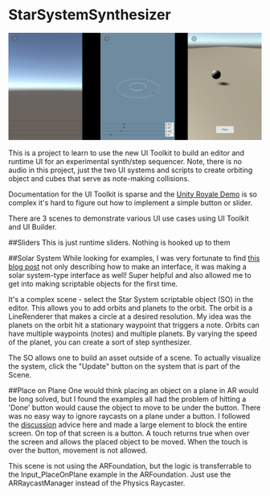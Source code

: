 # StarSystemSynthesizer
 
 ![Scenes](screenshots.jpg)
 
This is a project to learn to use the new UI Toolkit to build an editor and runtime UI for an experimental synth/step sequencer. Note, there is no audio in this project, just the two UI systems and scripts to create orbiting object and cubes that serve as note-making collisions.
 
Documentation for the UI Toolkit is sparse and the [Unity Royale Demo](https://github.com/Unity-Technologies/UIToolkitUnityRoyaleRuntimeDemo)
is so complex it's hard to figure out how to implement a simple button or slider.

There are 3 scenes to demonstrate various UI use cases using UI Toolkit and UI Builder.

##Sliders
This is just runtime sliders. Nothing is hooked up to them

##Solar System
While looking for examples, I was very fortunate to find [this blog post](https://a2i2.deakin.edu.au/2020/04/03/creating-a-uielements-custom-inspector-in-unity/) not only describing how to make an interface, it was making a solar system-type interface as well! Super helpful and also allowed me to get into making scriptable objects for the first time.

It's a complex scene - select the Star System scriptable object (SO) in the editor. This allows you to add orbits and planets to the orbit. The orbit is a LineRenderer that makes a circle at a desired resolution. My idea was the planets on the orbit hit a stationary waypoint that triggers a note. Orbits can have multiple waypoints (notes) and multiple planets. By varying the speed of the planet, you can create a sort of step synthesizer.

The SO allows one to build an asset outside of a scene. To actually visualize the system, click the "Update" button on the system that is part of the Scene. 

##Place on Plane
One would think placing an object on a plane in AR would be long solved, but I found the examples all had the problem of hitting a 'Done' button would cause the object to move to be under the button. There was no easy way to ignore raycasts on a plane under a button. I followed the [discussion](ttps://forum.unity.com/threads/is-there-a-way-to-block-raycasts.943963/#post-6188745) advice here and made a large element to block the entire screen. On top of that screen is a button. A touch returns true when over the screen and allows the placed object to be moved. When the touch is over the button, movement is not allowed.

This scene is not using the ARFoundation, but the logic is transferrable to the Input_PlaceOnPlane example in the ARFoundation. Just use the ARRaycastManager instead of the Physics Raycaster.


